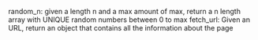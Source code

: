 random_n: given a length n and a max amount of max, return a n length array with UNIQUE random numbers between 0 to max
fetch_url: Given an URL, return an object that contains all the information about the page
